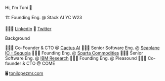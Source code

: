 
Hi, I'm Toni 👋

🏗️ Founding Eng. @ Stack AI YC W23

👨🏼‍💼 [LinkedIn](https://www.linkedin.com/in/tonilopezmr)
💬 [Twitter](https://github.com/tonilopezmr)

Background

👨🏼‍💻 Co-Founder & CTO      @ [Cactus AI](https://www.trycactus.com/) 
👨🏼‍💻 Senior Software Eng.  @ [Seaplane IO - Sequoia](https://www.crunchbase.com/organization/seaplane-io)
👨🏼‍💻 Founding Eng.         @ [Sparta Commodities](https://www.spartacommodities.com/)
👨🏼‍💻 Senior Software Eng.  @ [IBM Research](https://research.ibm.com/)
👨🏼‍💻 Founding Eng.         @ Pleasound
👨🏼‍💻 Co-founder & CTO      @ COME

🖥️ [tonilopezmr.com](https://www.tonilopezmr.com/)
